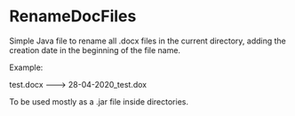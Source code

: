 # RenameDocFiles

Simple Java file to rename all .docx files in the current directory, adding the creation date in the beginning of the file name.

Example:

test.docx ---> 28-04-2020_test.dox

To be used mostly as a .jar file inside directories. 

